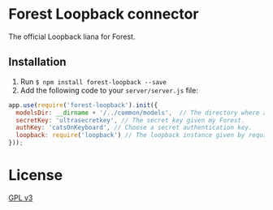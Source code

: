 # Forest Loopback connector
The official Loopback liana for Forest.

## Installation

1. Run `$ npm install forest-loopback --save`
2. Add the following code to your `server/server.js` file:
```javascript
app.use(require('forest-loopback').init({
  modelsDir: __dirname + '/../common/models',  // The directory where all of your Loopback models are defined.
  secretKey: 'ultrasecretkey', // The secret key given my Forest.
  authKey: 'catsOnKeyboard', // Choose a secret authentication key.
  loopback: require('loopback') // The loopback instance given by require('loopback').
}));
```

# License

[GPL v3](https://github.com/ForestAdmin/forest-loopback/blob/master/LICENSE)
